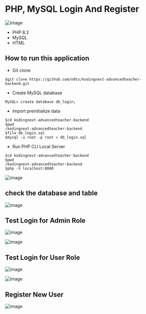 # PHP, MySQL Login And Register

![image](https://github.com/user-attachments/assets/a10d386b-bd09-40fd-811c-0c307ac24cae)

- PHP 8.2
- MySQL
- HTML

## How to run this application

- Git clone
```
$git clone https://github.com/n0tx/kodingnext-advancedteacher-backend.git
```
- Create MySQL database
```
MySQL> create database db_login;
```

- Import preinitialize data
```
$cd kodingnext-advancedteacher-backend
$pwd
/kodingnext-advancedteacher-backend
$file db_login.sql
$mysql -u root -p root < db_login.sql
```

- Run PHP CLI Local Server
```
$cd kodingnext-advancedteacher-backend
$pwd
/kodingnext-advancedteacher-backend
$php -S localhost:8080
```

![image](https://github.com/user-attachments/assets/add23dd9-73d7-406f-845e-daf3df25f047)


## check the database and table

![image](https://github.com/user-attachments/assets/99084a85-afbc-4e34-8fe2-3ca5e6df6b05)


## Test Login for Admin Role 
![image](https://github.com/user-attachments/assets/2d583197-a2ae-417e-b545-70df542cbac0)

![image](https://github.com/user-attachments/assets/42c88cb3-b1e9-4650-98c8-d3f064eccac8)


## Test Login for User Role

![image](https://github.com/user-attachments/assets/985319e0-c8ec-4eb2-9232-71aefcc729f8)

![image](https://github.com/user-attachments/assets/0dd8692f-c35a-4b10-8e31-191bf325ec54)


## Register New User

![image](https://github.com/user-attachments/assets/4525f7e4-76d0-4f68-8901-5f53dcede6f8)




